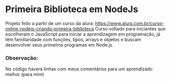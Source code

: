 # Primeira Biblioteca em NodeJs

Projeto feito a partir de um curso da alura: https://www.alura.com.br/curso-online-nodejs-criando-primeira-biblioteca
Curso voltado para iniciantes que escolheram o JavaScript para iniciar a aprendizagem em programação, já têm familiaridade com funções, tipos, arrays e objetos e buscam desenvolver seus primeiros programas em Node.js.

### Observação:
No código haverá linhas com meus comentários para um aprendizado melhor (para mim)
